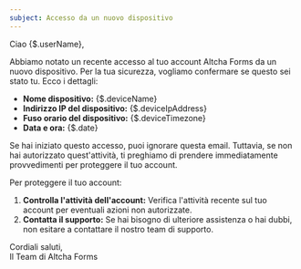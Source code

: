 ```yaml
---
subject: Accesso da un nuovo dispositivo
---
```


Ciao {$.userName},

Abbiamo notato un recente accesso al tuo account Altcha Forms da un nuovo dispositivo. Per la tua sicurezza, vogliamo confermare se questo sei stato tu. Ecco i dettagli:

- **Nome dispositivo:** {$.deviceName}
- **Indirizzo IP del dispositivo:** {$.deviceIpAddress}
- **Fuso orario del dispositivo:** {$.deviceTimezone}
- **Data e ora:** {$.date}

Se hai iniziato questo accesso, puoi ignorare questa email. Tuttavia, se non hai autorizzato quest'attività, ti preghiamo di prendere immediatamente provvedimenti per proteggere il tuo account.

Per proteggere il tuo account:

1. **Controlla l'attività dell'account:** Verifica l'attività recente sul tuo account per eventuali azioni non autorizzate.
2. **Contatta il supporto:** Se hai bisogno di ulteriore assistenza o hai dubbi, non esitare a contattare il nostro team di supporto.

Cordiali saluti,  
Il Team di Altcha Forms
